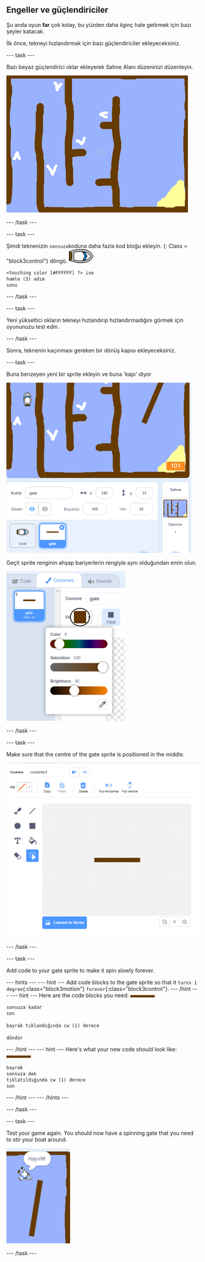## Engeller ve güçlendiriciler

Şu anda oyun **far** çok kolay, bu yüzden daha ilginç hale getirmek için bazı şeyler katacak.

İlk önce, tekneyi hızlandırmak için bazı güçlendiriciler ekleyeceksiniz.

\--- task \---

Bazı beyaz güçlendirici oklar ekleyerek Sahne Alanı düzeninizi düzenleyin.

![ekran görüntüsü](images/boat-boost.png)

\--- /task \---

\--- task \---

Şimdi teknenizin `sonsuza`koduna daha fazla kod bloğu ekleyin. {: Class = "block3control"} döngü. ![tekne-sprite](images/boat_resize.png)

```blocks3
<touching color [#FFFFFF] ?> ise
hamle (3) adım
sonu
```

\--- /task \---

\--- task \---

Yeni yükseltici okların tekneyi hızlandırıp hızlandırmadığını görmek için oyununuzu test edin.

\--- /task \---

Sonra, teknenin kaçınması gereken bir dönüş kapısı ekleyeceksiniz.

\--- task \---

Buna benzeyen yeni bir sprite ekleyin ve buna 'kapı' diyor

![ekran görüntüsü](images/boat-gate.png)

Geçit sprite renginin ahşap bariyerlerin rengiyle aynı olduğundan emin olun.

![screenshot](images/brown-hsv.png)

\--- /task \---

\--- task \---

Make sure that the centre of the gate sprite is positioned in the middle.

![screenshot](images/boat-center.png)

\--- /task \---

\--- task \---

Add code to your gate sprite to make it spin slowly forever.

\--- hints \--- \--- hint \--- Add code blocks to the gate sprite so that it `turns 1 degree`{:class="block3motion"} `forever`{:class="block3control"}. \--- /hint \--- \--- hint \--- Here are the code blocks you need: ![kapı](images/gate.png)

```blocks3
sonsuza kadar
son

bayrak tıklandığında cw (1) derece

döndür
```

\--- /hint \--- \--- hint \--- Here's what your new code should look like: ![gate](images/gate.png)

```blocks3
bayrak
sonsuza dek
tıklatıldığında cw (1) derece
son
```

\--- /hint \--- \--- /hints \---

\--- /task \---

\--- task \---

Test your game again. You should now have a spinning gate that you need to stir your boat around.

![screenshot](images/boat-gate-test.png)

\--- /task \---